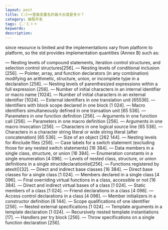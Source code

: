 ```yaml
---
layout: post
title: C:C++里面变量名的最大长度是多少？
category: 编程开发
tags: Ｃ／Ｃ＋＋
keywords: 
description: 
---
```

since resource is limited and the implementations vary from platform to platform, so the std provides implementation quantities (Annex B) such as:
 
— Nesting levels of compound statements, iteration control structures, and selection control structures[256].
— Nesting levels of conditional inclusion [256].
— Pointer, array, and function declarators (in any combination) modifying an arithmetic, structure, union,
or incomplete type in a declaration [256].
— Nesting levels of parenthesized expressions within a full expression [256].
— Number of initial characters in an internal identifier or macro name [1024].
— Number of initial characters in an external identifier [1024].
— External identifiers in one translation unit [65536].
— Identifiers with block scope declared in one block [1 024].
— Macro identifiers simultaneously defined in one transation unit [65 536].
— Parameters in one function definition [256].
— Arguments in one function call [256].
— Parameters in one macro definition [256].
— Arguments in one macro invocation [256].
— Characters in one logical source line [65 536].
— Characters in a character string literal or wide string literal (after concatenation) [65 536].
— Size of an object [262 144].
— Nesting levels for #include files [256].
— Case labels for a switch statement (excluding those for any nested switch statements) [16 384].
— Data members in a single class, structure, or union [16 384].
— Enumeration constants in a single enumeration [4 096].
— Levels of nested class, structure, or union definitions in a single structdeclarationlist[256].
— Functions registered by atexit()[32].
— Direct and indirect base classes [16 384].
— Direct base classes for a single class [1 024].
— Members declared in a single class [4 096].
— Final overriding virtual functions in a class, accessible or not [16 384].
— Direct and indirect virtual bases of a class [1 024].
— Static members of a class [1 024].
— Friend declarations in a class [4 096].
— Access control declarations in a class [4 096].
— Member initializers in a constructor definition [6 144].
— Scope qualifications of one identifier [256].
— Nested external specifications [1 024].
— Template arguments in a template declaration [1 024].
— Recursively nested template instantiations [17].
— Handlers per try block [256].
— Throw specifications on a single function declaration [256].





